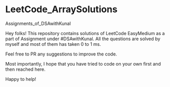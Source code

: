 # LeetCode_ArraySolutions
Assignments_of_DSAwithKunal

Hey folks! This repository contains solutions of LeetCode EasyMedium as a part of Assignment under #DSAwithKunal. All the questions are solved by myself and most of them has taken 0 to 1 ms.

Feel free to PR any suggestions to improve the code.

Most importantly, I hope that you have tried to code on your own first and then reached here.

Happy to help!
